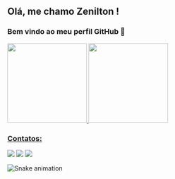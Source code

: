 ## Olá, me chamo Zenilton ! 
### Bem vindo ao meu perfil GitHub 👋

<div>
<a href="https://github.com/zenilto">
<img height="180em" src="https://github-readme-stats.vercel.app/api/top-langs/?username=zeniltom&layout=compact&langs_count=7&theme=dracula"/>
<img height="180em" src="https://github-readme-stats.vercel.app/api?username=zeniltom&show_icons=true&theme=dracula&include_all_commits=true&count_private=true"/>
</div>
  
### Contatos:

<div>
<a href="https://www.instagram.com/zenilton_sa" target="_blank"><img src="https://img.shields.io/badge/-Instagram-%23E4405F?style=for-the-badge&logo=instagram&logoColor=white" target="_blank"></a>
<a href = "mailto:zenilton.dev@gmail.com"><img src="https://img.shields.io/badge/Gmail-D14836?style=for-the-badge&logo=gmail&logoColor=white" target="_blank"></a>
<a href="https://www.linkedin.com/in/zenilton-s%C3%A1-68b1637b/" target="_blank"><img src="https://img.shields.io/badge/-LinkedIn-%230077B5?style=for-the-badge&logo=linkedin&logoColor=white" target="_blank"></a>   
</div>
  
  ![Snake animation](https://github.com/zeniltom/zeniltom/blob/output/github-contribution-grid-snake.svg)

